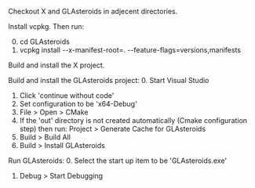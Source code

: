 
Checkout X and GLAsteroids in adjecent directories.

Install vcpkg. Then run:

0. cd GLAsteroids
0. vcpkg install --x-manifest-root=. --feature-flags=versions,manifests

Build and install the X project.

Build and install the GLAsteroids project:
0. Start Visual Studio
1. Click 'continue without code'
2. Set configuration to be 'x64-Debug'
3. File > Open > CMake
4. If the 'out' directory is not created automatically (Cmake configuration step) then run: Project > Generate Cache for GLAsteroids
5. Build > Build All
6. Build > Install GLAsteroids

Run GLAsteroids:
0. Select the start up item to be 'GLAsteroids.exe'
1. Debug > Start Debugging
